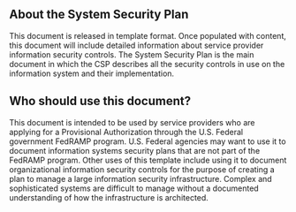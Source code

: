 ## About the System Security Plan
This document is released in template format. Once populated with content, this document will include detailed information about service provider information security controls.
The System Security Plan is the main document in which the CSP describes all the security controls in use on the information system and their implementation.

## Who should use this document?
This document is intended to be used by service providers who are applying for a Provisional Authorization through the U.S.  Federal government FedRAMP program.  U.S.  Federal agencies may want to use it to document information systems security plans that are not part of the FedRAMP program.
Other uses of this template include using it to document organizational information security controls for the purpose of creating a plan to manage a large information security infrastructure.  Complex and sophisticated systems are difficult to manage without a documented understanding of how the infrastructure is architected.
